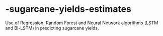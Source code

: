 # -sugarcane-yields-estimates
Use of Regression, Random Forest and Neural Network algorithms (LSTM and Bi-LSTM) in predicting sugarcane yields.
